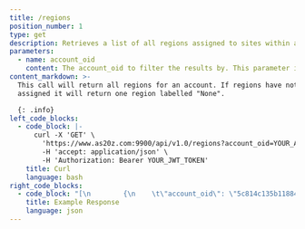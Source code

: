 ```yaml
---
title: /regions
position_number: 1
type: get
description: Retrieves a list of all regions assigned to sites within an account.
parameters:
  - name: account_oid
    content: The account_oid to filter the results by. This parameter is optional.
content_markdown: >-
  This call will return all regions for an account. If regions have not been
  assigned it will return one region labelled "None".

  {: .info}
left_code_blocks:
  - code_block: |-
      curl -X 'GET' \
        'https://www.as20z.com:9900/api/v1.0/regions?account_oid=YOUR_ACCOUNT_OID' \
        -H 'accept: application/json' \
        -H 'Authorization: Bearer YOUR_JWT_TOKEN'
    title: Curl
    language: bash
right_code_blocks:
  - code_block: "[\n        {\n    \t\"account_oid\": \"5c814c135b11884e70e8643c\",\n    \t\"region_desc\": \"Example Description 1\",\n    \t\"region_info\": \"Example Info 1\",\n\t \"region_name\": \"Example Name 1\",\n\t \"region_oid\": \"6g814c159doe884e70e8643c \",\n\t \"site_count\": 100\n        },\n        {\n    \t\"account_oid\": \"5c814c135b11884e70e8643c\",\n    \t\"region_desc\": \"Example Description 2\",\n    \t\"region_info\": \"Example Info 2\",\n\t \"region_name\": \"Example Name 2\",\n\t \"region_oid\": \"6g814c159doe884e70e8643c \",\n\t \"site_count\": 60\n        },\n        ...\n\n]"
    title: Example Response
    language: json
---
```

